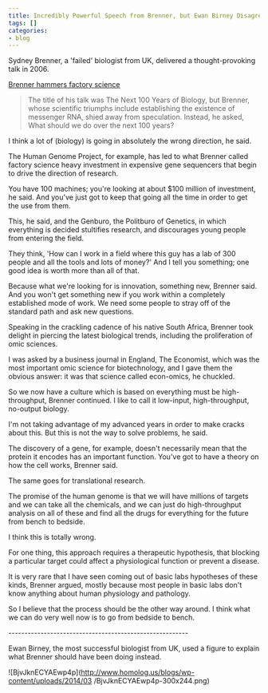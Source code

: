 ```yaml
---
title: Incredibly Powerful Speech from Brenner, but Ewan Birney Disagrees
tags: []
categories:
- blog
---
```

Sydney Brenner, a 'failed' biologist from UK, delivered a thought-provoking
talk in 2006.
<!--more-->

[Brenner hammers factory
science](http://www.mc.vanderbilt.edu:8080/reporter/index.html?ID=5027)

> The title of his talk was The Next 100 Years of Biology, but Brenner, whose
scientific triumphs include establishing the existence of messenger RNA, shied
away from speculation. Instead, he asked, What should we do over the next 100
years?

I think a lot of (biology) is going in absolutely the wrong direction, he
said.

The Human Genome Project, for example, has led to what Brenner called factory
science heavy investment in expensive gene sequencers that begin to drive the
direction of research.

You have 100 machines; you're looking at about $100 million of investment, he
said. And you've just got to keep that going all the time in order to get the
use from them.

This, he said, and the Genburo, the Politburo of Genetics, in which everything
is decided stultifies research, and discourages young people from entering the
field.

They think, 'How can I work in a field where this guy has a lab of 300 people
and all the tools and lots of money?' And I tell you something; one good idea
is worth more than all of that.

Because what we're looking for is innovation, something new, Brenner said. And
you won't get something new if you work within a completely established mode
of work. We need some people to stray off of the standard path and ask new
questions.

Speaking in the crackling cadence of his native South Africa, Brenner took
delight in piercing the latest biological trends, including the proliferation
of omic sciences.

I was asked by a business journal in England, The Economist, which was the
most important omic science for biotechnology, and I gave them the obvious
answer: it was that science called econ-omics, he chuckled.

So we now have a culture which is based on everything must be high-throughput,
Brenner continued. I like to call it low-input, high-throughput, no-output
biology.

I'm not taking advantage of my advanced years in order to make cracks about
this. But this is not the way to solve problems, he said.

The discovery of a gene, for example, doesn't necessarily mean that the
protein it encodes has an important function. You've got to have a theory on
how the cell works, Brenner said.

The same goes for translational research.

The promise of the human genome is that we will have millions of targets and
we can take all the chemicals, and we can just do high-throughput analysis on
all of these and find all the drugs for everything for the future from bench
to bedside.

I think this is totally wrong.

For one thing, this approach requires a therapeutic hypothesis, that blocking
a particular target could affect a physiological function or prevent a
disease.

It is very rare that I have seen coming out of basic labs hypotheses of these
kinds, Brenner argued, mostly because most people in basic labs don't know
anything about human physiology and pathology.

So I believe that the process should be the other way around. I think what we
can do very well now is to go from bedside to bench.

\--------------------------------------------------------

Ewan Birney, the most successful biologist from UK, used a figure to explain
what Brenner should have been doing instead.

![BjvJknECYAEwp4p](http://www.homolog.us/blogs/wp-content/uploads/2014/03
/BjvJknECYAEwp4p-300x244.png)

